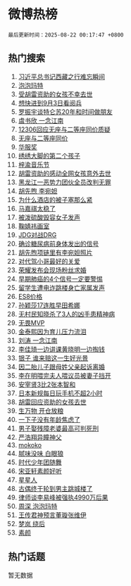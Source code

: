 # 微博热榜

`最后更新时间：2025-08-22 00:17:47 +0800`

## 热门搜索

1. [习近平总书记西藏之行难忘瞬间](https://m.weibo.cn/search?containerid=100103type%3D1%26t%3D10%26q%3D%23%E4%B9%A0%E8%BF%91%E5%B9%B3%E6%80%BB%E4%B9%A6%E8%AE%B0%E8%A5%BF%E8%97%8F%E4%B9%8B%E8%A1%8C%E9%9A%BE%E5%BF%98%E7%9E%AC%E9%97%B4%23&stream_entry_id=51&isnewpage=1&extparam=seat%3D1%26q%3D%2523%25E4%25B9%25A0%25E8%25BF%2591%25E5%25B9%25B3%25E6%2580%25BB%25E4%25B9%25A6%25E8%25AE%25B0%25E8%25A5%25BF%25E8%2597%258F%25E4%25B9%258B%25E8%25A1%258C%25E9%259A%25BE%25E5%25BF%2598%25E7%259E%25AC%25E9%2597%25B4%2523%26cate%3D10103%26dgr%3D0%26pos%3D0%26filter_type%3Drealtimehot%26stream_entry_id%3D51%26c_type%3D51%26display_time%3D1755793066%26pre_seqid%3D175579306613602306679145)
1. [泡泡玛特](https://m.weibo.cn/search?containerid=100103type%3D1%26t%3D10%26q%3D%E6%B3%A1%E6%B3%A1%E7%8E%9B%E7%89%B9&stream_entry_id=31&isnewpage=1&extparam=seat%3D1%26cate%3D5001%26lcate%3D5001%26stream_entry_id%3D31%26c_type%3D31%26q%3D%25E6%25B3%25A1%25E6%25B3%25A1%25E7%258E%259B%25E7%2589%25B9%26pos%3D0%26dgr%3D0%26realpos%3D1%26filter_type%3Drealtimehot%26flag%3D16%26band_rank%3D1%26display_time%3D1755793066%26pre_seqid%3D175579306613602306679145)
1. [受胡雷资助的女孩不幸去世](https://m.weibo.cn/search?containerid=100103type%3D1%26t%3D10%26q%3D%23%E5%8F%97%E8%83%A1%E9%9B%B7%E8%B5%84%E5%8A%A9%E7%9A%84%E5%A5%B3%E5%AD%A9%E4%B8%8D%E5%B9%B8%E5%8E%BB%E4%B8%96%23&stream_entry_id=31&isnewpage=1&extparam=seat%3D1%26cate%3D5001%26lcate%3D5001%26stream_entry_id%3D31%26c_type%3D31%26q%3D%2523%25E5%258F%2597%25E8%2583%25A1%25E9%259B%25B7%25E8%25B5%2584%25E5%258A%25A9%25E7%259A%2584%25E5%25A5%25B3%25E5%25AD%25A9%25E4%25B8%258D%25E5%25B9%25B8%25E5%258E%25BB%25E4%25B8%2596%2523%26pos%3D1%26dgr%3D0%26realpos%3D2%26filter_type%3Drealtimehot%26flag%3D1%26band_rank%3D2%26display_time%3D1755793066%26pre_seqid%3D175579306613602306679145)
1. [想快进到9月3日看阅兵](https://m.weibo.cn/search?containerid=100103type%3D1%26t%3D10%26q%3D%23%E6%83%B3%E5%BF%AB%E8%BF%9B%E5%88%B09%E6%9C%883%E6%97%A5%E7%9C%8B%E9%98%85%E5%85%B5%23&stream_entry_id=31&isnewpage=1&extparam=seat%3D1%26cate%3D5001%26lcate%3D5001%26stream_entry_id%3D31%26c_type%3D31%26q%3D%2523%25E6%2583%25B3%25E5%25BF%25AB%25E8%25BF%259B%25E5%2588%25B09%25E6%259C%25883%25E6%2597%25A5%25E7%259C%258B%25E9%2598%2585%25E5%2585%25B5%2523%26pos%3D2%26dgr%3D0%26realpos%3D3%26filter_type%3Drealtimehot%26flag%3D0%26band_rank%3D3%26display_time%3D1755793066%26pre_seqid%3D175579306613602306679145)
1. [罗振宇谈特仑苏20年和时间做朋友](https://m.weibo.cn/search?containerid=100103type%3D1%26t%3D10%26q%3D%23%E7%BD%97%E6%8C%AF%E5%AE%87%E8%B0%88%E7%89%B9%E4%BB%91%E8%8B%8F20%E5%B9%B4%E5%92%8C%E6%97%B6%E9%97%B4%E5%81%9A%E6%9C%8B%E5%8F%8B%23&stream_entry_id=31&isnewpage=1&extparam=seat%3D1%26cate%3D5001%26is_ad_pos%3D1%26lcate%3D5001%26stream_entry_id%3D31%26c_type%3D31%26q%3D%2523%25E7%25BD%2597%25E6%258C%25AF%25E5%25AE%2587%25E8%25B0%2588%25E7%2589%25B9%25E4%25BB%2591%25E8%258B%258F20%25E5%25B9%25B4%25E5%2592%258C%25E6%2597%25B6%25E9%2597%25B4%25E5%2581%259A%25E6%259C%258B%25E5%258F%258B%2523%26pos%3D3%26dgr%3D0%26adid%3D297723%26topic_ad%3D1%26filter_type%3Drealtimehot%26band_rank%3D4%26display_time%3D1755793066%26pre_seqid%3D175579306613602306679145)
1. [虞书欣 一念江南](https://m.weibo.cn/search?containerid=100103type%3D1%26t%3D10%26q%3D%E8%99%9E%E4%B9%A6%E6%AC%A3+%E4%B8%80%E5%BF%B5%E6%B1%9F%E5%8D%97&stream_entry_id=31&isnewpage=1&extparam=seat%3D1%26cate%3D5001%26lcate%3D5001%26stream_entry_id%3D31%26c_type%3D31%26q%3D%25E8%2599%259E%25E4%25B9%25A6%25E6%25AC%25A3%2520%25E4%25B8%2580%25E5%25BF%25B5%25E6%25B1%259F%25E5%258D%2597%26pos%3D4%26dgr%3D0%26realpos%3D4%26filter_type%3Drealtimehot%26flag%3D0%26band_rank%3D4%26display_time%3D1755793066%26pre_seqid%3D175579306613602306679145)
1. [12306回应无座与二等座同价质疑](https://m.weibo.cn/search?containerid=100103type%3D1%26t%3D10%26q%3D%2312306%E5%9B%9E%E5%BA%94%E6%97%A0%E5%BA%A7%E4%B8%8E%E4%BA%8C%E7%AD%89%E5%BA%A7%E5%90%8C%E4%BB%B7%E8%B4%A8%E7%96%91%23&stream_entry_id=31&isnewpage=1&extparam=seat%3D1%26cate%3D5001%26lcate%3D5001%26stream_entry_id%3D31%26c_type%3D31%26q%3D%252312306%25E5%259B%259E%25E5%25BA%2594%25E6%2597%25A0%25E5%25BA%25A7%25E4%25B8%258E%25E4%25BA%258C%25E7%25AD%2589%25E5%25BA%25A7%25E5%2590%258C%25E4%25BB%25B7%25E8%25B4%25A8%25E7%2596%2591%2523%26pos%3D5%26dgr%3D0%26realpos%3D5%26filter_type%3Drealtimehot%26flag%3D0%26band_rank%3D5%26display_time%3D1755793066%26pre_seqid%3D175579306613602306679145)
1. [无座与二等座同价](https://m.weibo.cn/search?containerid=100103type%3D1%26t%3D10%26q%3D%23%E6%97%A0%E5%BA%A7%E4%B8%8E%E4%BA%8C%E7%AD%89%E5%BA%A7%E5%90%8C%E4%BB%B7%23&stream_entry_id=31&isnewpage=1&extparam=seat%3D1%26cate%3D5001%26lcate%3D5001%26stream_entry_id%3D31%26c_type%3D31%26q%3D%2523%25E6%2597%25A0%25E5%25BA%25A7%25E4%25B8%258E%25E4%25BA%258C%25E7%25AD%2589%25E5%25BA%25A7%25E5%2590%258C%25E4%25BB%25B7%2523%26pos%3D6%26dgr%3D0%26realpos%3D6%26filter_type%3Drealtimehot%26flag%3D0%26band_rank%3D6%26display_time%3D1755793066%26pre_seqid%3D175579306613602306679145)
1. [华服奖](https://m.weibo.cn/search?containerid=100103type%3D1%26t%3D10%26q%3D%23%E5%8D%8E%E6%9C%8D%E5%A5%96%23&stream_entry_id=31&isnewpage=1&extparam=seat%3D1%26cate%3D5001%26is_ad_pos%3D1%26lcate%3D5001%26stream_entry_id%3D31%26c_type%3D31%26q%3D%2523%25E5%258D%258E%25E6%259C%258D%25E5%25A5%2596%2523%26pos%3D7%26dgr%3D0%26adid%3D297731%26topic_ad%3D1%26filter_type%3Drealtimehot%26band_rank%3D7%26display_time%3D1755793066%26pre_seqid%3D175579306613602306679145)
1. [绣绣大脚的第二个孩子](https://m.weibo.cn/search?containerid=100103type%3D1%26t%3D10%26q%3D%23%E7%BB%A3%E7%BB%A3%E5%A4%A7%E8%84%9A%E7%9A%84%E7%AC%AC%E4%BA%8C%E4%B8%AA%E5%AD%A9%E5%AD%90%23&stream_entry_id=31&isnewpage=1&extparam=seat%3D1%26cate%3D5001%26lcate%3D5001%26stream_entry_id%3D31%26c_type%3D31%26q%3D%2523%25E7%25BB%25A3%25E7%25BB%25A3%25E5%25A4%25A7%25E8%2584%259A%25E7%259A%2584%25E7%25AC%25AC%25E4%25BA%258C%25E4%25B8%25AA%25E5%25AD%25A9%25E5%25AD%2590%2523%26pos%3D8%26dgr%3D0%26realpos%3D7%26filter_type%3Drealtimehot%26flag%3D2%26band_rank%3D7%26display_time%3D1755793066%26pre_seqid%3D175579306613602306679145)
1. [梓渝音乐节](https://m.weibo.cn/search?containerid=100103type%3D1%26t%3D10%26q%3D%E6%A2%93%E6%B8%9D%E9%9F%B3%E4%B9%90%E8%8A%82&stream_entry_id=31&isnewpage=1&extparam=seat%3D1%26cate%3D5001%26lcate%3D5001%26stream_entry_id%3D31%26c_type%3D31%26q%3D%25E6%25A2%2593%25E6%25B8%259D%25E9%259F%25B3%25E4%25B9%2590%25E8%258A%2582%26pos%3D9%26dgr%3D0%26realpos%3D8%26filter_type%3Drealtimehot%26flag%3D0%26band_rank%3D8%26display_time%3D1755793066%26pre_seqid%3D175579306613602306679145)
1. [胡雷资助的感动全网女孩意外去世](https://m.weibo.cn/search?containerid=100103type%3D1%26t%3D10%26q%3D%23%E8%83%A1%E9%9B%B7%E8%B5%84%E5%8A%A9%E7%9A%84%E6%84%9F%E5%8A%A8%E5%85%A8%E7%BD%91%E5%A5%B3%E5%AD%A9%E6%84%8F%E5%A4%96%E5%8E%BB%E4%B8%96%23&stream_entry_id=31&isnewpage=1&extparam=seat%3D1%26cate%3D5001%26lcate%3D5001%26stream_entry_id%3D31%26c_type%3D31%26q%3D%2523%25E8%2583%25A1%25E9%259B%25B7%25E8%25B5%2584%25E5%258A%25A9%25E7%259A%2584%25E6%2584%259F%25E5%258A%25A8%25E5%2585%25A8%25E7%25BD%2591%25E5%25A5%25B3%25E5%25AD%25A9%25E6%2584%258F%25E5%25A4%2596%25E5%258E%25BB%25E4%25B8%2596%2523%26pos%3D10%26dgr%3D0%26realpos%3D9%26filter_type%3Drealtimehot%26flag%3D1%26band_rank%3D9%26display_time%3D1755793066%26pre_seqid%3D175579306613602306679145)
1. [黑龙江一恶势力团伙全员改判无罪](https://m.weibo.cn/search?containerid=100103type%3D1%26t%3D10%26q%3D%23%E9%BB%91%E9%BE%99%E6%B1%9F%E4%B8%80%E6%81%B6%E5%8A%BF%E5%8A%9B%E5%9B%A2%E4%BC%99%E5%85%A8%E5%91%98%E6%94%B9%E5%88%A4%E6%97%A0%E7%BD%AA%23&stream_entry_id=31&isnewpage=1&extparam=seat%3D1%26cate%3D5001%26lcate%3D5001%26stream_entry_id%3D31%26c_type%3D31%26q%3D%2523%25E9%25BB%2591%25E9%25BE%2599%25E6%25B1%259F%25E4%25B8%2580%25E6%2581%25B6%25E5%258A%25BF%25E5%258A%259B%25E5%259B%25A2%25E4%25BC%2599%25E5%2585%25A8%25E5%2591%2598%25E6%2594%25B9%25E5%2588%25A4%25E6%2597%25A0%25E7%25BD%25AA%2523%26pos%3D11%26dgr%3D0%26realpos%3D10%26filter_type%3Drealtimehot%26flag%3D0%26band_rank%3D10%26display_time%3D1755793066%26pre_seqid%3D175579306613602306679145)
1. [胡先煦 李宛妲](https://m.weibo.cn/search?containerid=100103type%3D1%26t%3D10%26q%3D%E8%83%A1%E5%85%88%E7%85%A6+%E6%9D%8E%E5%AE%9B%E5%A6%B2&stream_entry_id=31&isnewpage=1&extparam=seat%3D1%26cate%3D5001%26lcate%3D5001%26stream_entry_id%3D31%26c_type%3D31%26q%3D%25E8%2583%25A1%25E5%2585%2588%25E7%2585%25A6%2520%25E6%259D%258E%25E5%25AE%259B%25E5%25A6%25B2%26pos%3D12%26dgr%3D0%26realpos%3D11%26filter_type%3Drealtimehot%26flag%3D2%26band_rank%3D11%26display_time%3D1755793066%26pre_seqid%3D175579306613602306679145)
1. [为什么酒店的被子塞那么紧](https://m.weibo.cn/search?containerid=100103type%3D1%26t%3D10%26q%3D%E4%B8%BA%E4%BB%80%E4%B9%88%E9%85%92%E5%BA%97%E7%9A%84%E8%A2%AB%E5%AD%90%E5%A1%9E%E9%82%A3%E4%B9%88%E7%B4%A7&stream_entry_id=31&isnewpage=1&extparam=seat%3D1%26cate%3D5001%26lcate%3D5001%26stream_entry_id%3D31%26c_type%3D31%26q%3D%25E4%25B8%25BA%25E4%25BB%2580%25E4%25B9%2588%25E9%2585%2592%25E5%25BA%2597%25E7%259A%2584%25E8%25A2%25AB%25E5%25AD%2590%25E5%25A1%259E%25E9%2582%25A3%25E4%25B9%2588%25E7%25B4%25A7%26pos%3D13%26dgr%3D0%26realpos%3D12%26filter_type%3Drealtimehot%26flag%3D2%26band_rank%3D12%26display_time%3D1755793066%26pre_seqid%3D175579306613602306679145)
1. [马嘉祺太稳了](https://m.weibo.cn/search?containerid=100103type%3D1%26t%3D10%26q%3D%23%E9%A9%AC%E5%98%89%E7%A5%BA%E5%A4%AA%E7%A8%B3%E4%BA%86%23&stream_entry_id=31&isnewpage=1&extparam=seat%3D1%26cate%3D5001%26lcate%3D5001%26stream_entry_id%3D31%26c_type%3D31%26q%3D%2523%25E9%25A9%25AC%25E5%2598%2589%25E7%25A5%25BA%25E5%25A4%25AA%25E7%25A8%25B3%25E4%25BA%2586%2523%26pos%3D14%26dgr%3D0%26realpos%3D13%26filter_type%3Drealtimehot%26flag%3D1%26band_rank%3D13%26display_time%3D1755793066%26pre_seqid%3D175579306613602306679145)
1. [被泼硫酸毁容女子发声](https://m.weibo.cn/search?containerid=100103type%3D1%26t%3D10%26q%3D%23%E8%A2%AB%E6%B3%BC%E7%A1%AB%E9%85%B8%E6%AF%81%E5%AE%B9%E5%A5%B3%E5%AD%90%E5%8F%91%E5%A3%B0%23&stream_entry_id=31&isnewpage=1&extparam=seat%3D1%26cate%3D5001%26lcate%3D5001%26stream_entry_id%3D31%26c_type%3D31%26q%3D%2523%25E8%25A2%25AB%25E6%25B3%25BC%25E7%25A1%25AB%25E9%2585%25B8%25E6%25AF%2581%25E5%25AE%25B9%25E5%25A5%25B3%25E5%25AD%2590%25E5%258F%2591%25E5%25A3%25B0%2523%26pos%3D15%26dgr%3D0%26realpos%3D14%26filter_type%3Drealtimehot%26flag%3D0%26band_rank%3D14%26display_time%3D1755793066%26pre_seqid%3D175579306613602306679145)
1. [鞠婧祎画室](https://m.weibo.cn/search?containerid=100103type%3D1%26t%3D10%26q%3D%23%E9%9E%A0%E5%A9%A7%E7%A5%8E%E7%94%BB%E5%AE%A4%23&stream_entry_id=31&isnewpage=1&extparam=seat%3D1%26cate%3D5001%26lcate%3D5001%26stream_entry_id%3D31%26c_type%3D31%26q%3D%2523%25E9%259E%25A0%25E5%25A9%25A7%25E7%25A5%258E%25E7%2594%25BB%25E5%25AE%25A4%2523%26pos%3D16%26dgr%3D0%26realpos%3D15%26filter_type%3Drealtimehot%26flag%3D0%26band_rank%3D15%26display_time%3D1755793066%26pre_seqid%3D175579306613602306679145)
1. [JDG对战DRG](https://m.weibo.cn/search?containerid=100103type%3D1%26t%3D10%26q%3D%23JDG%E5%AF%B9%E6%88%98DRG%23&stream_entry_id=31&isnewpage=1&extparam=seat%3D1%26cate%3D5001%26lcate%3D5001%26stream_entry_id%3D31%26c_type%3D31%26q%3D%2523JDG%25E5%25AF%25B9%25E6%2588%2598DRG%2523%26pos%3D17%26dgr%3D0%26realpos%3D16%26filter_type%3Drealtimehot%26flag%3D0%26band_rank%3D16%26display_time%3D1755793066%26pre_seqid%3D175579306613602306679145)
1. [确诊糖尿病前身体发出的信号](https://m.weibo.cn/search?containerid=100103type%3D1%26t%3D10%26q%3D%E7%A1%AE%E8%AF%8A%E7%B3%96%E5%B0%BF%E7%97%85%E5%89%8D%E8%BA%AB%E4%BD%93%E5%8F%91%E5%87%BA%E7%9A%84%E4%BF%A1%E5%8F%B7&stream_entry_id=31&isnewpage=1&extparam=seat%3D1%26cate%3D5001%26lcate%3D5001%26stream_entry_id%3D31%26c_type%3D31%26q%3D%25E7%25A1%25AE%25E8%25AF%258A%25E7%25B3%2596%25E5%25B0%25BF%25E7%2597%2585%25E5%2589%258D%25E8%25BA%25AB%25E4%25BD%2593%25E5%258F%2591%25E5%2587%25BA%25E7%259A%2584%25E4%25BF%25A1%25E5%258F%25B7%26pos%3D18%26dgr%3D0%26realpos%3D17%26filter_type%3Drealtimehot%26flag%3D0%26band_rank%3D17%26display_time%3D1755793066%26pre_seqid%3D175579306613602306679145)
1. [胡先煦项链里有李宛妲照片](https://m.weibo.cn/search?containerid=100103type%3D1%26t%3D10%26q%3D%E8%83%A1%E5%85%88%E7%85%A6%E9%A1%B9%E9%93%BE%E9%87%8C%E6%9C%89%E6%9D%8E%E5%AE%9B%E5%A6%B2%E7%85%A7%E7%89%87&stream_entry_id=31&isnewpage=1&extparam=seat%3D1%26cate%3D5001%26lcate%3D5001%26stream_entry_id%3D31%26c_type%3D31%26q%3D%25E8%2583%25A1%25E5%2585%2588%25E7%2585%25A6%25E9%25A1%25B9%25E9%2593%25BE%25E9%2587%258C%25E6%259C%2589%25E6%259D%258E%25E5%25AE%259B%25E5%25A6%25B2%25E7%2585%25A7%25E7%2589%2587%26pos%3D19%26dgr%3D0%26realpos%3D18%26filter_type%3Drealtimehot%26flag%3D0%26band_rank%3D18%26display_time%3D1755793066%26pre_seqid%3D175579306613602306679145)
1. [对代驾小哥最好的关爱](https://m.weibo.cn/search?containerid=100103type%3D1%26t%3D10%26q%3D%23%E5%AF%B9%E4%BB%A3%E9%A9%BE%E5%B0%8F%E5%93%A5%E6%9C%80%E5%A5%BD%E7%9A%84%E5%85%B3%E7%88%B1%23&stream_entry_id=31&isnewpage=1&extparam=seat%3D1%26cate%3D5001%26lcate%3D5001%26stream_entry_id%3D31%26c_type%3D31%26q%3D%2523%25E5%25AF%25B9%25E4%25BB%25A3%25E9%25A9%25BE%25E5%25B0%258F%25E5%2593%25A5%25E6%259C%2580%25E5%25A5%25BD%25E7%259A%2584%25E5%2585%25B3%25E7%2588%25B1%2523%26pos%3D20%26dgr%3D0%26realpos%3D19%26filter_type%3Drealtimehot%26flag%3D1%26band_rank%3D19%26display_time%3D1755793066%26pre_seqid%3D175579306613602306679145)
1. [荣耀发布会现场粉丝求婚](https://m.weibo.cn/search?containerid=100103type%3D1%26t%3D10%26q%3D%23%E8%8D%A3%E8%80%80%E5%8F%91%E5%B8%83%E4%BC%9A%E7%8E%B0%E5%9C%BA%E7%B2%89%E4%B8%9D%E6%B1%82%E5%A9%9A%23&stream_entry_id=31&isnewpage=1&extparam=seat%3D1%26cate%3D5001%26lcate%3D5001%26stream_entry_id%3D31%26c_type%3D31%26q%3D%2523%25E8%258D%25A3%25E8%2580%2580%25E5%258F%2591%25E5%25B8%2583%25E4%25BC%259A%25E7%258E%25B0%25E5%259C%25BA%25E7%25B2%2589%25E4%25B8%259D%25E6%25B1%2582%25E5%25A9%259A%2523%26pos%3D21%26dgr%3D0%26realpos%3D20%26filter_type%3Drealtimehot%26flag%3D1%26band_rank%3D20%26display_time%3D1755793066%26pre_seqid%3D175579306613602306679145)
1. [早期肺癌的4个信号一定要警惕](https://m.weibo.cn/search?containerid=100103type%3D1%26t%3D10%26q%3D%23%E6%97%A9%E6%9C%9F%E8%82%BA%E7%99%8C%E7%9A%844%E4%B8%AA%E4%BF%A1%E5%8F%B7%E4%B8%80%E5%AE%9A%E8%A6%81%E8%AD%A6%E6%83%95%23&stream_entry_id=31&isnewpage=1&extparam=seat%3D1%26cate%3D5001%26lcate%3D5001%26stream_entry_id%3D31%26c_type%3D31%26q%3D%2523%25E6%2597%25A9%25E6%259C%259F%25E8%2582%25BA%25E7%2599%258C%25E7%259A%25844%25E4%25B8%25AA%25E4%25BF%25A1%25E5%258F%25B7%25E4%25B8%2580%25E5%25AE%259A%25E8%25A6%2581%25E8%25AD%25A6%25E6%2583%2595%2523%26pos%3D22%26dgr%3D0%26realpos%3D21%26filter_type%3Drealtimehot%26flag%3D1%26band_rank%3D21%26display_time%3D1755793066%26pre_seqid%3D175579306613602306679145)
1. [留学生遭电诈跳楼身亡家属发声](https://m.weibo.cn/search?containerid=100103type%3D1%26t%3D10%26q%3D%23%E7%95%99%E5%AD%A6%E7%94%9F%E9%81%AD%E7%94%B5%E8%AF%88%E8%B7%B3%E6%A5%BC%E8%BA%AB%E4%BA%A1%E5%AE%B6%E5%B1%9E%E5%8F%91%E5%A3%B0%23&stream_entry_id=31&isnewpage=1&extparam=seat%3D1%26cate%3D5001%26lcate%3D5001%26stream_entry_id%3D31%26c_type%3D31%26q%3D%2523%25E7%2595%2599%25E5%25AD%25A6%25E7%2594%259F%25E9%2581%25AD%25E7%2594%25B5%25E8%25AF%2588%25E8%25B7%25B3%25E6%25A5%25BC%25E8%25BA%25AB%25E4%25BA%25A1%25E5%25AE%25B6%25E5%25B1%259E%25E5%258F%2591%25E5%25A3%25B0%2523%26pos%3D23%26dgr%3D0%26realpos%3D22%26filter_type%3Drealtimehot%26flag%3D0%26band_rank%3D22%26display_time%3D1755793066%26pre_seqid%3D175579306613602306679145)
1. [ES8价格](https://m.weibo.cn/search?containerid=100103type%3D1%26t%3D10%26q%3DES8%E4%BB%B7%E6%A0%BC&stream_entry_id=31&isnewpage=1&extparam=seat%3D1%26cate%3D5001%26lcate%3D5001%26stream_entry_id%3D31%26c_type%3D31%26q%3DES8%25E4%25BB%25B7%25E6%25A0%25BC%26pos%3D24%26dgr%3D0%26realpos%3D23%26filter_type%3Drealtimehot%26flag%3D0%26band_rank%3D23%26display_time%3D1755793066%26pre_seqid%3D175579306613602306679145)
1. [孙颖莎17连胜早田希娜](https://m.weibo.cn/search?containerid=100103type%3D1%26t%3D10%26q%3D%23%E5%AD%99%E9%A2%96%E8%8E%8E17%E8%BF%9E%E8%83%9C%E6%97%A9%E7%94%B0%E5%B8%8C%E5%A8%9C%23&stream_entry_id=31&isnewpage=1&extparam=seat%3D1%26cate%3D5001%26lcate%3D5001%26stream_entry_id%3D31%26c_type%3D31%26q%3D%2523%25E5%25AD%2599%25E9%25A2%2596%25E8%258E%258E17%25E8%25BF%259E%25E8%2583%259C%25E6%2597%25A9%25E7%2594%25B0%25E5%25B8%258C%25E5%25A8%259C%2523%26pos%3D25%26dgr%3D0%26realpos%3D24%26filter_type%3Drealtimehot%26flag%3D1%26band_rank%3D24%26display_time%3D1755793066%26pre_seqid%3D175579306613602306679145)
1. [无村民知晓杀了3人的凶手患精神病](https://m.weibo.cn/search?containerid=100103type%3D1%26t%3D10%26q%3D%23%E6%97%A0%E6%9D%91%E6%B0%91%E7%9F%A5%E6%99%93%E6%9D%80%E4%BA%863%E4%BA%BA%E7%9A%84%E5%87%B6%E6%89%8B%E6%82%A3%E7%B2%BE%E7%A5%9E%E7%97%85%23&stream_entry_id=31&isnewpage=1&extparam=seat%3D1%26cate%3D5001%26lcate%3D5001%26stream_entry_id%3D31%26c_type%3D31%26q%3D%2523%25E6%2597%25A0%25E6%259D%2591%25E6%25B0%2591%25E7%259F%25A5%25E6%2599%2593%25E6%259D%2580%25E4%25BA%25863%25E4%25BA%25BA%25E7%259A%2584%25E5%2587%25B6%25E6%2589%258B%25E6%2582%25A3%25E7%25B2%25BE%25E7%25A5%259E%25E7%2597%2585%2523%26pos%3D26%26dgr%3D0%26realpos%3D25%26filter_type%3Drealtimehot%26flag%3D0%26band_rank%3D25%26display_time%3D1755793066%26pre_seqid%3D175579306613602306679145)
1. [无畏MVP](https://m.weibo.cn/search?containerid=100103type%3D1%26t%3D10%26q%3D%E6%97%A0%E7%95%8FMVP&stream_entry_id=31&isnewpage=1&extparam=seat%3D1%26cate%3D5001%26lcate%3D5001%26stream_entry_id%3D31%26c_type%3D31%26q%3D%25E6%2597%25A0%25E7%2595%258FMVP%26pos%3D27%26dgr%3D0%26realpos%3D26%26filter_type%3Drealtimehot%26flag%3D0%26band_rank%3D26%26display_time%3D1755793066%26pre_seqid%3D175579306613602306679145)
1. [金泰熙因为育儿压力流泪](https://m.weibo.cn/search?containerid=100103type%3D1%26t%3D10%26q%3D%23%E9%87%91%E6%B3%B0%E7%86%99%E5%9B%A0%E4%B8%BA%E8%82%B2%E5%84%BF%E5%8E%8B%E5%8A%9B%E6%B5%81%E6%B3%AA%23&stream_entry_id=31&isnewpage=1&extparam=seat%3D1%26cate%3D5001%26lcate%3D5001%26stream_entry_id%3D31%26c_type%3D31%26q%3D%2523%25E9%2587%2591%25E6%25B3%25B0%25E7%2586%2599%25E5%259B%25A0%25E4%25B8%25BA%25E8%2582%25B2%25E5%2584%25BF%25E5%258E%258B%25E5%258A%259B%25E6%25B5%2581%25E6%25B3%25AA%2523%26pos%3D28%26dgr%3D0%26realpos%3D27%26filter_type%3Drealtimehot%26flag%3D0%26band_rank%3D27%26display_time%3D1755793066%26pre_seqid%3D175579306613602306679145)
1. [刘涛 一念江南](https://m.weibo.cn/search?containerid=100103type%3D1%26t%3D10%26q%3D%E5%88%98%E6%B6%9B+%E4%B8%80%E5%BF%B5%E6%B1%9F%E5%8D%97&stream_entry_id=31&isnewpage=1&extparam=seat%3D1%26cate%3D5001%26lcate%3D5001%26stream_entry_id%3D31%26c_type%3D31%26q%3D%25E5%2588%2598%25E6%25B6%259B%2520%25E4%25B8%2580%25E5%25BF%25B5%25E6%25B1%259F%25E5%258D%2597%26pos%3D29%26dgr%3D0%26realpos%3D28%26filter_type%3Drealtimehot%26flag%3D0%26band_rank%3D28%26display_time%3D1755793066%26pre_seqid%3D175579306613602306679145)
1. [李佳琦一边讲课黄晓明一边掏钱](https://m.weibo.cn/search?containerid=100103type%3D1%26t%3D10%26q%3D%E6%9D%8E%E4%BD%B3%E7%90%A6%E4%B8%80%E8%BE%B9%E8%AE%B2%E8%AF%BE%E9%BB%84%E6%99%93%E6%98%8E%E4%B8%80%E8%BE%B9%E6%8E%8F%E9%92%B1&stream_entry_id=31&isnewpage=1&extparam=seat%3D1%26cate%3D5001%26lcate%3D5001%26stream_entry_id%3D31%26c_type%3D31%26q%3D%25E6%259D%258E%25E4%25BD%25B3%25E7%2590%25A6%25E4%25B8%2580%25E8%25BE%25B9%25E8%25AE%25B2%25E8%25AF%25BE%25E9%25BB%2584%25E6%2599%2593%25E6%2598%258E%25E4%25B8%2580%25E8%25BE%25B9%25E6%258E%258F%25E9%2592%25B1%26pos%3D30%26dgr%3D0%26realpos%3D29%26filter_type%3Drealtimehot%26flag%3D0%26band_rank%3D29%26display_time%3D1755793066%26pre_seqid%3D175579306613602306679145)
1. [银子 谁来赔这一生好光景](https://m.weibo.cn/search?containerid=100103type%3D1%26t%3D10%26q%3D%E9%93%B6%E5%AD%90+%E8%B0%81%E6%9D%A5%E8%B5%94%E8%BF%99%E4%B8%80%E7%94%9F%E5%A5%BD%E5%85%89%E6%99%AF&stream_entry_id=31&isnewpage=1&extparam=seat%3D1%26cate%3D5001%26lcate%3D5001%26stream_entry_id%3D31%26c_type%3D31%26q%3D%25E9%2593%25B6%25E5%25AD%2590%2520%25E8%25B0%2581%25E6%259D%25A5%25E8%25B5%2594%25E8%25BF%2599%25E4%25B8%2580%25E7%2594%259F%25E5%25A5%25BD%25E5%2585%2589%25E6%2599%25AF%26pos%3D31%26dgr%3D0%26realpos%3D30%26filter_type%3Drealtimehot%26flag%3D1%26band_rank%3D30%26display_time%3D1755793066%26pre_seqid%3D175579306613602306679145)
1. [因二胎儿子跟母姓父亲起诉离婚](https://m.weibo.cn/search?containerid=100103type%3D1%26t%3D10%26q%3D%23%E5%9B%A0%E4%BA%8C%E8%83%8E%E5%84%BF%E5%AD%90%E8%B7%9F%E6%AF%8D%E5%A7%93%E7%88%B6%E4%BA%B2%E8%B5%B7%E8%AF%89%E7%A6%BB%E5%A9%9A%23&stream_entry_id=31&isnewpage=1&extparam=seat%3D1%26cate%3D5001%26lcate%3D5001%26stream_entry_id%3D31%26c_type%3D31%26q%3D%2523%25E5%259B%25A0%25E4%25BA%258C%25E8%2583%258E%25E5%2584%25BF%25E5%25AD%2590%25E8%25B7%259F%25E6%25AF%258D%25E5%25A7%2593%25E7%2588%25B6%25E4%25BA%25B2%25E8%25B5%25B7%25E8%25AF%2589%25E7%25A6%25BB%25E5%25A9%259A%2523%26pos%3D32%26dgr%3D0%26realpos%3D31%26filter_type%3Drealtimehot%26flag%3D1%26band_rank%3D31%26display_time%3D1755793066%26pre_seqid%3D175579306613602306679145)
1. [李在明喂完夫人喂议员被妻子挡开](https://m.weibo.cn/search?containerid=100103type%3D1%26t%3D10%26q%3D%23%E6%9D%8E%E5%9C%A8%E6%98%8E%E5%96%82%E5%AE%8C%E5%A4%AB%E4%BA%BA%E5%96%82%E8%AE%AE%E5%91%98%E8%A2%AB%E5%A6%BB%E5%AD%90%E6%8C%A1%E5%BC%80%23&stream_entry_id=31&isnewpage=1&extparam=seat%3D1%26cate%3D5001%26lcate%3D5001%26stream_entry_id%3D31%26c_type%3D31%26q%3D%2523%25E6%259D%258E%25E5%259C%25A8%25E6%2598%258E%25E5%2596%2582%25E5%25AE%258C%25E5%25A4%25AB%25E4%25BA%25BA%25E5%2596%2582%25E8%25AE%25AE%25E5%2591%2598%25E8%25A2%25AB%25E5%25A6%25BB%25E5%25AD%2590%25E6%258C%25A1%25E5%25BC%2580%2523%26pos%3D33%26dgr%3D0%26realpos%3D32%26filter_type%3Drealtimehot%26flag%3D0%26band_rank%3D32%26display_time%3D1755793066%26pre_seqid%3D175579306613602306679145)
1. [安宰贤3比2张本智和](https://m.weibo.cn/search?containerid=100103type%3D1%26t%3D10%26q%3D%23%E5%AE%89%E5%AE%B0%E8%B4%A43%E6%AF%942%E5%BC%A0%E6%9C%AC%E6%99%BA%E5%92%8C%23&stream_entry_id=31&isnewpage=1&extparam=seat%3D1%26cate%3D5001%26lcate%3D5001%26stream_entry_id%3D31%26c_type%3D31%26q%3D%2523%25E5%25AE%2589%25E5%25AE%25B0%25E8%25B4%25A43%25E6%25AF%25942%25E5%25BC%25A0%25E6%259C%25AC%25E6%2599%25BA%25E5%2592%258C%2523%26pos%3D34%26dgr%3D0%26realpos%3D33%26filter_type%3Drealtimehot%26flag%3D0%26band_rank%3D33%26display_time%3D1755793066%26pre_seqid%3D175579306613602306679145)
1. [日本新规每日玩手机不超2小时](https://m.weibo.cn/search?containerid=100103type%3D1%26t%3D10%26q%3D%E6%97%A5%E6%9C%AC%E6%96%B0%E8%A7%84%E6%AF%8F%E6%97%A5%E7%8E%A9%E6%89%8B%E6%9C%BA%E4%B8%8D%E8%B6%852%E5%B0%8F%E6%97%B6&stream_entry_id=31&isnewpage=1&extparam=seat%3D1%26cate%3D5001%26lcate%3D5001%26stream_entry_id%3D31%26c_type%3D31%26q%3D%25E6%2597%25A5%25E6%259C%25AC%25E6%2596%25B0%25E8%25A7%2584%25E6%25AF%258F%25E6%2597%25A5%25E7%258E%25A9%25E6%2589%258B%25E6%259C%25BA%25E4%25B8%258D%25E8%25B6%25852%25E5%25B0%258F%25E6%2597%25B6%26pos%3D35%26dgr%3D0%26realpos%3D34%26filter_type%3Drealtimehot%26flag%3D0%26band_rank%3D34%26display_time%3D1755793066%26pre_seqid%3D175579306613602306679145)
1. [胡雷回应资助的女孩去世](https://m.weibo.cn/search?containerid=100103type%3D1%26t%3D10%26q%3D%23%E8%83%A1%E9%9B%B7%E5%9B%9E%E5%BA%94%E8%B5%84%E5%8A%A9%E7%9A%84%E5%A5%B3%E5%AD%A9%E5%8E%BB%E4%B8%96%23&stream_entry_id=31&isnewpage=1&extparam=seat%3D1%26cate%3D5001%26lcate%3D5001%26stream_entry_id%3D31%26c_type%3D31%26q%3D%2523%25E8%2583%25A1%25E9%259B%25B7%25E5%259B%259E%25E5%25BA%2594%25E8%25B5%2584%25E5%258A%25A9%25E7%259A%2584%25E5%25A5%25B3%25E5%25AD%25A9%25E5%258E%25BB%25E4%25B8%2596%2523%26pos%3D36%26dgr%3D0%26realpos%3D35%26filter_type%3Drealtimehot%26flag%3D1%26band_rank%3D35%26display_time%3D1755793066%26pre_seqid%3D175579306613602306679145)
1. [生万物 开仓放粮](https://m.weibo.cn/search?containerid=100103type%3D1%26t%3D10%26q%3D%E7%94%9F%E4%B8%87%E7%89%A9+%E5%BC%80%E4%BB%93%E6%94%BE%E7%B2%AE&stream_entry_id=31&isnewpage=1&extparam=seat%3D1%26cate%3D5001%26lcate%3D5001%26stream_entry_id%3D31%26c_type%3D31%26q%3D%25E7%2594%259F%25E4%25B8%2587%25E7%2589%25A9%2520%25E5%25BC%2580%25E4%25BB%2593%25E6%2594%25BE%25E7%25B2%25AE%26pos%3D37%26dgr%3D0%26realpos%3D36%26filter_type%3Drealtimehot%26flag%3D1%26band_rank%3D36%26display_time%3D1755793066%26pre_seqid%3D175579306613602306679145)
1. [一下子没有年龄焦虑了](https://m.weibo.cn/search?containerid=100103type%3D1%26t%3D10%26q%3D%E4%B8%80%E4%B8%8B%E5%AD%90%E6%B2%A1%E6%9C%89%E5%B9%B4%E9%BE%84%E7%84%A6%E8%99%91%E4%BA%86&stream_entry_id=31&isnewpage=1&extparam=seat%3D1%26cate%3D5001%26lcate%3D5001%26stream_entry_id%3D31%26c_type%3D31%26q%3D%25E4%25B8%2580%25E4%25B8%258B%25E5%25AD%2590%25E6%25B2%25A1%25E6%259C%2589%25E5%25B9%25B4%25E9%25BE%2584%25E7%2584%25A6%25E8%2599%2591%25E4%25BA%2586%26pos%3D38%26dgr%3D0%26realpos%3D37%26filter_type%3Drealtimehot%26flag%3D1%26band_rank%3D37%26display_time%3D1755793066%26pre_seqid%3D175579306613602306679145)
1. [男子娶残障老婆最高可判死刑](https://m.weibo.cn/search?containerid=100103type%3D1%26t%3D10%26q%3D%23%E7%94%B7%E5%AD%90%E5%A8%B6%E6%AE%8B%E9%9A%9C%E8%80%81%E5%A9%86%E6%9C%80%E9%AB%98%E5%8F%AF%E5%88%A4%E6%AD%BB%E5%88%91%23&stream_entry_id=31&isnewpage=1&extparam=seat%3D1%26cate%3D5001%26lcate%3D5001%26stream_entry_id%3D31%26c_type%3D31%26q%3D%2523%25E7%2594%25B7%25E5%25AD%2590%25E5%25A8%25B6%25E6%25AE%258B%25E9%259A%259C%25E8%2580%2581%25E5%25A9%2586%25E6%259C%2580%25E9%25AB%2598%25E5%258F%25AF%25E5%2588%25A4%25E6%25AD%25BB%25E5%2588%2591%2523%26pos%3D39%26dgr%3D0%26realpos%3D38%26filter_type%3Drealtimehot%26flag%3D0%26band_rank%3D38%26display_time%3D1755793066%26pre_seqid%3D175579306613602306679145)
1. [严浩翔异瞳神父](https://m.weibo.cn/search?containerid=100103type%3D1%26t%3D10%26q%3D%E4%B8%A5%E6%B5%A9%E7%BF%94%E5%BC%82%E7%9E%B3%E7%A5%9E%E7%88%B6&stream_entry_id=31&isnewpage=1&extparam=seat%3D1%26cate%3D5001%26lcate%3D5001%26stream_entry_id%3D31%26c_type%3D31%26q%3D%25E4%25B8%25A5%25E6%25B5%25A9%25E7%25BF%2594%25E5%25BC%2582%25E7%259E%25B3%25E7%25A5%259E%25E7%2588%25B6%26pos%3D40%26dgr%3D0%26realpos%3D39%26filter_type%3Drealtimehot%26flag%3D0%26band_rank%3D39%26display_time%3D1755793066%26pre_seqid%3D175579306613602306679145)
1. [mokoko](https://m.weibo.cn/search?containerid=100103type%3D1%26t%3D10%26q%3Dmokoko&stream_entry_id=31&isnewpage=1&extparam=seat%3D1%26cate%3D5001%26lcate%3D5001%26stream_entry_id%3D31%26c_type%3D31%26q%3Dmokoko%26pos%3D41%26dgr%3D0%26realpos%3D40%26filter_type%3Drealtimehot%26flag%3D0%26band_rank%3D40%26display_time%3D1755793066%26pre_seqid%3D175579306613602306679145)
1. [腻味没味 白眼狼](https://m.weibo.cn/search?containerid=100103type%3D1%26t%3D10%26q%3D%E8%85%BB%E5%91%B3%E6%B2%A1%E5%91%B3+%E7%99%BD%E7%9C%BC%E7%8B%BC&stream_entry_id=31&isnewpage=1&extparam=seat%3D1%26cate%3D5001%26lcate%3D5001%26stream_entry_id%3D31%26c_type%3D31%26q%3D%25E8%2585%25BB%25E5%2591%25B3%25E6%25B2%25A1%25E5%2591%25B3%2520%25E7%2599%25BD%25E7%259C%25BC%25E7%258B%25BC%26pos%3D42%26dgr%3D0%26realpos%3D41%26filter_type%3Drealtimehot%26flag%3D1%26band_rank%3D41%26display_time%3D1755793066%26pre_seqid%3D175579306613602306679145)
1. [时代少年团随舞](https://m.weibo.cn/search?containerid=100103type%3D1%26t%3D10%26q%3D%E6%97%B6%E4%BB%A3%E5%B0%91%E5%B9%B4%E5%9B%A2%E9%9A%8F%E8%88%9E&stream_entry_id=31&isnewpage=1&extparam=seat%3D1%26cate%3D5001%26lcate%3D5001%26stream_entry_id%3D31%26c_type%3D31%26q%3D%25E6%2597%25B6%25E4%25BB%25A3%25E5%25B0%2591%25E5%25B9%25B4%25E5%259B%25A2%25E9%259A%258F%25E8%2588%259E%26pos%3D43%26dgr%3D0%26realpos%3D42%26filter_type%3Drealtimehot%26flag%3D0%26band_rank%3D42%26display_time%3D1755793066%26pre_seqid%3D175579306613602306679145)
1. [宋亚轩素颜好听](https://m.weibo.cn/search?containerid=100103type%3D1%26t%3D10%26q%3D%23%E5%AE%8B%E4%BA%9A%E8%BD%A9%E7%B4%A0%E9%A2%9C%E5%A5%BD%E5%90%AC%23&stream_entry_id=31&isnewpage=1&extparam=seat%3D1%26cate%3D5001%26lcate%3D5001%26stream_entry_id%3D31%26c_type%3D31%26q%3D%2523%25E5%25AE%258B%25E4%25BA%259A%25E8%25BD%25A9%25E7%25B4%25A0%25E9%25A2%259C%25E5%25A5%25BD%25E5%2590%25AC%2523%26pos%3D44%26dgr%3D0%26realpos%3D43%26filter_type%3Drealtimehot%26flag%3D1%26band_rank%3D43%26display_time%3D1755793066%26pre_seqid%3D175579306613602306679145)
1. [星星人](https://m.weibo.cn/search?containerid=100103type%3D1%26t%3D10%26q%3D%E6%98%9F%E6%98%9F%E4%BA%BA&stream_entry_id=31&isnewpage=1&extparam=seat%3D1%26cate%3D5001%26lcate%3D5001%26stream_entry_id%3D31%26c_type%3D31%26q%3D%25E6%2598%259F%25E6%2598%259F%25E4%25BA%25BA%26pos%3D45%26dgr%3D0%26realpos%3D44%26filter_type%3Drealtimehot%26flag%3D0%26band_rank%3D44%26display_time%3D1755793066%26pre_seqid%3D175579306613602306679145)
1. [古偶终于轮到男主跳城楼了](https://m.weibo.cn/search?containerid=100103type%3D1%26t%3D10%26q%3D%E5%8F%A4%E5%81%B6%E7%BB%88%E4%BA%8E%E8%BD%AE%E5%88%B0%E7%94%B7%E4%B8%BB%E8%B7%B3%E5%9F%8E%E6%A5%BC%E4%BA%86&stream_entry_id=31&isnewpage=1&extparam=seat%3D1%26cate%3D5001%26lcate%3D5001%26stream_entry_id%3D31%26c_type%3D31%26q%3D%25E5%258F%25A4%25E5%2581%25B6%25E7%25BB%2588%25E4%25BA%258E%25E8%25BD%25AE%25E5%2588%25B0%25E7%2594%25B7%25E4%25B8%25BB%25E8%25B7%25B3%25E5%259F%258E%25E6%25A5%25BC%25E4%25BA%2586%26pos%3D46%26dgr%3D0%26realpos%3D45%26filter_type%3Drealtimehot%26flag%3D0%26band_rank%3D45%26display_time%3D1755793066%26pre_seqid%3D175579306613602306679145)
1. [律师谈李易峰被强执4990万后果](https://m.weibo.cn/search?containerid=100103type%3D1%26t%3D10%26q%3D%23%E5%BE%8B%E5%B8%88%E8%B0%88%E6%9D%8E%E6%98%93%E5%B3%B0%E8%A2%AB%E5%BC%BA%E6%89%A74990%E4%B8%87%E5%90%8E%E6%9E%9C%23&stream_entry_id=31&isnewpage=1&extparam=seat%3D1%26cate%3D5001%26lcate%3D5001%26stream_entry_id%3D31%26c_type%3D31%26q%3D%2523%25E5%25BE%258B%25E5%25B8%2588%25E8%25B0%2588%25E6%259D%258E%25E6%2598%2593%25E5%25B3%25B0%25E8%25A2%25AB%25E5%25BC%25BA%25E6%2589%25A74990%25E4%25B8%2587%25E5%2590%258E%25E6%259E%259C%2523%26pos%3D47%26dgr%3D0%26realpos%3D46%26filter_type%3Drealtimehot%26flag%3D0%26band_rank%3D46%26display_time%3D1755793066%26pre_seqid%3D175579306613602306679145)
1. [周深 泡泡玛特](https://m.weibo.cn/search?containerid=100103type%3D1%26t%3D10%26q%3D%E5%91%A8%E6%B7%B1+%E6%B3%A1%E6%B3%A1%E7%8E%9B%E7%89%B9&stream_entry_id=31&isnewpage=1&extparam=seat%3D1%26cate%3D5001%26lcate%3D5001%26stream_entry_id%3D31%26c_type%3D31%26q%3D%25E5%2591%25A8%25E6%25B7%25B1%2520%25E6%25B3%25A1%25E6%25B3%25A1%25E7%258E%259B%25E7%2589%25B9%26pos%3D48%26dgr%3D0%26realpos%3D47%26filter_type%3Drealtimehot%26flag%3D0%26band_rank%3D47%26display_time%3D1755793066%26pre_seqid%3D175579306613602306679145)
1. [王传君神预言董璇张维伊](https://m.weibo.cn/search?containerid=100103type%3D1%26t%3D10%26q%3D%23%E7%8E%8B%E4%BC%A0%E5%90%9B%E7%A5%9E%E9%A2%84%E8%A8%80%E8%91%A3%E7%92%87%E5%BC%A0%E7%BB%B4%E4%BC%8A%23&stream_entry_id=31&isnewpage=1&extparam=seat%3D1%26cate%3D5001%26lcate%3D5001%26stream_entry_id%3D31%26c_type%3D31%26q%3D%2523%25E7%258E%258B%25E4%25BC%25A0%25E5%2590%259B%25E7%25A5%259E%25E9%25A2%2584%25E8%25A8%2580%25E8%2591%25A3%25E7%2592%2587%25E5%25BC%25A0%25E7%25BB%25B4%25E4%25BC%258A%2523%26pos%3D49%26dgr%3D0%26realpos%3D48%26filter_type%3Drealtimehot%26flag%3D0%26band_rank%3D48%26display_time%3D1755793066%26pre_seqid%3D175579306613602306679145)
1. [梦岚 绕后](https://m.weibo.cn/search?containerid=100103type%3D1%26t%3D10%26q%3D%E6%A2%A6%E5%B2%9A+%E7%BB%95%E5%90%8E&stream_entry_id=31&isnewpage=1&extparam=seat%3D1%26cate%3D5001%26lcate%3D5001%26stream_entry_id%3D31%26c_type%3D31%26q%3D%25E6%25A2%25A6%25E5%25B2%259A%2520%25E7%25BB%2595%25E5%2590%258E%26pos%3D50%26dgr%3D0%26realpos%3D49%26filter_type%3Drealtimehot%26flag%3D1%26band_rank%3D49%26display_time%3D1755793066%26pre_seqid%3D175579306613602306679145)
1. [素颜](https://m.weibo.cn/search?containerid=100103type%3D1%26t%3D10%26q%3D%E7%B4%A0%E9%A2%9C&stream_entry_id=31&isnewpage=1&extparam=seat%3D1%26cate%3D5001%26lcate%3D5001%26stream_entry_id%3D31%26c_type%3D31%26q%3D%25E7%25B4%25A0%25E9%25A2%259C%26pos%3D51%26dgr%3D0%26realpos%3D50%26filter_type%3Drealtimehot%26flag%3D0%26band_rank%3D50%26display_time%3D1755793066%26pre_seqid%3D175579306613602306679145)

## 热门话题

暂无数据
